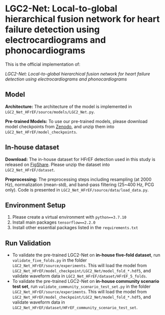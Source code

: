# LGC2-Net: Local-to-global hierarchical fusion network for heart failure detection using electrocardiograms and phonocardiograms

This is the official implementation of:

*LGC2-Net: Local-to-global hierarchical fusion network for heart failure detection using electrocardiograms and phonocardiograms*

## Model

**Architecture:** The architecture of the model is implemented in `LGC2_Net_HFrEF/source/models/LGC2_Net.py`.

**Pre-trained Models:** To use our pre-trained models, please download model checkpoints from [Zenodo](), and unzip them into `LGC2_Net_HFrEF/model_checkpoints`.

## In-house dataset

**Download:** The in-house dataset for HFrEF detection used in this study is released on [FigShare](). Please unzip the dataset into `LGC2_Net_HFrEF/dataset`.

**Preprocessing:** The preprocessing steps including resampling (at 2000 Hz), normalization (mean-std), and band-pass filtering (25~400 Hz, PCG only). Code is presented in `LGC2_Net_HFrEF/source/data/load_data.py`.

## Environment Setup

1. Please create a virtual environment with `python==3.7.10`
2. Install main packages `tensorflow==2.2.0`
3. Install other essential packages listed in the `requirements.txt`

## Run Validation

* To validate the pre-trained LGC2-Net on **in-house five-fold dataset**, run `validate_five_folds.py` in the folder `LGC2_Net_HFrEF/source/experiments`. This will load the model from `LGC2_Net_HFrEF/model_checkpoint/LGC2_Net/model_fold_*.hdf5`, and validate waveform data in `LGC2_Net_HFrEF/dataset/HFrEF_5_folds`.
* To validate the pre-trained LGC2-Net on **in-house community scenario test set**, run `validate_community_scenario_test_set.py` in the folder `LGC2_Net_HFrEF/source/experiments`. This will load the model from `LGC2_Net_HFrEF/model_checkpoint/LGC2_Net/model_fold_*.hdf5`, and validate waveform data in `LGC2_Net_HFrEF/dataset/HFrEF_community_scenario_test_set`.